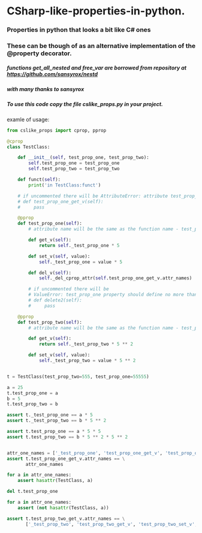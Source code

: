 # CSharp-like-properties-in-python.  
### Properties in python that looks a bit like C# ones   
### These can be though of as an alternative implementation of the @property decorator.
##### functions get_all_nested and free_var are borrowed from repository at https://github.com/sansyrox/nestd  
##### with many thanks to sansyrox 
   
##### To use this code copy the file cslike_props.py in your project.   
examle of usage:  

```python
from cslike_props import cprop, pprop

@cprop
class TestClass:

    def __init__(self, test_prop_one, test_prop_two):
        self.test_prop_one = test_prop_one
        self.test_prop_two = test_prop_two

    def funct(self):
        print('in TestClass:funct')

    # if uncommented there will be AttributeError: attribute test_prop_one_get_v already exists
    # def test_prop_one_get_v(self):
    #     pass

    @pprop
    def test_prop_one(self):
        # attribute name will be the same as the function name - test_prop_one

        def get_v(self):
            return self._test_prop_one * 5

        def set_v(self, value):
            self._test_prop_one = value * 5

        def del_v(self):
            self._del_cprop_attr(self.test_prop_one_get_v.attr_names)

        # if uncommented there will be
        # ValueError: test_prop_one property should define no more than three inner functions
        # def delete2(self):
        #     pass

    @pprop
    def test_prop_two(self):
        # attribute name will be the same as the function name - test_prop_two

        def get_v(self):
            return self._test_prop_two * 5 ** 2

        def set_v(self, value):
            self._test_prop_two = value * 5 ** 2


t = TestClass(test_prop_two=555, test_prop_one=55555)

a = 25
t.test_prop_one = a
b = 5
t.test_prop_two = b

assert t._test_prop_one == a * 5
assert t._test_prop_two == b * 5 ** 2

assert t.test_prop_one == a * 5 * 5
assert t.test_prop_two == b * 5 ** 2 * 5 ** 2


attr_one_names = ['_test_prop_one', 'test_prop_one_get_v', 'test_prop_one_set_v', 'test_prop_one']
assert t.test_prop_one_get_v.attr_names == \
       attr_one_names

for a in attr_one_names:
    assert hasattr(TestClass, a) 

del t.test_prop_one

for a in attr_one_names:
    assert (not hasattr(TestClass, a))

assert t.test_prop_two_get_v.attr_names == \
       ['_test_prop_two', 'test_prop_two_get_v', 'test_prop_two_set_v', 'test_prop_two']
       
```
